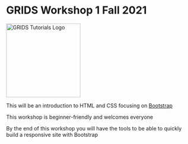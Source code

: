 # GRIDS Workshop 1 Fall 2021

<img src="https://github.com/gridsusc/GRIDS-Tutorials/blob/main/assets/img/GRIDS%20TUTORIALS.png" alt="GRIDS Tutorials Logo" width="200"/>

This will be an introduction to HTML and CSS focusing on <a href="https://getbootstrap.com/">Bootstrap</a>

This workshop is beginner-friendly and welcomes everyone

By the end of this workshop you will have the tools to be able to quickly build a responsive site with Bootstrap